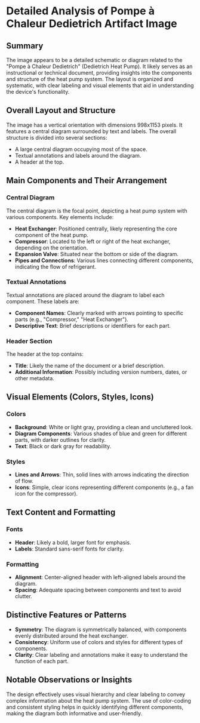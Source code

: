 # Detailed Analysis of Pompe à Chaleur Dedietrich Artifact Image

## Summary
The image appears to be a detailed schematic or diagram related to the "Pompe à Chaleur Dedietrich" (Dedietrich Heat Pump). It likely serves as an instructional or technical document, providing insights into the components and structure of the heat pump system. The layout is organized and systematic, with clear labeling and visual elements that aid in understanding the device's functionality.

## Overall Layout and Structure
The image has a vertical orientation with dimensions 998x1153 pixels. It features a central diagram surrounded by text and labels. The overall structure is divided into several sections:
- A large central diagram occupying most of the space.
- Textual annotations and labels around the diagram.
- A header at the top.

## Main Components and Their Arrangement
### Central Diagram
The central diagram is the focal point, depicting a heat pump system with various components. Key elements include:
- **Heat Exchanger**: Positioned centrally, likely representing the core component of the heat pump.
- **Compressor**: Located to the left or right of the heat exchanger, depending on the orientation.
- **Expansion Valve**: Situated near the bottom or side of the diagram.
- **Pipes and Connections**: Various lines connecting different components, indicating the flow of refrigerant.

### Textual Annotations
Textual annotations are placed around the diagram to label each component. These labels are:
- **Component Names**: Clearly marked with arrows pointing to specific parts (e.g., "Compressor," "Heat Exchanger").
- **Descriptive Text**: Brief descriptions or identifiers for each part.

### Header Section
The header at the top contains:
- **Title**: Likely the name of the document or a brief description.
- **Additional Information**: Possibly including version numbers, dates, or other metadata.

## Visual Elements (Colors, Styles, Icons)
### Colors
- **Background**: White or light gray, providing a clean and uncluttered look.
- **Diagram Components**: Various shades of blue and green for different parts, with darker outlines for clarity.
- **Text**: Black or dark gray for readability.

### Styles
- **Lines and Arrows**: Thin, solid lines with arrows indicating the direction of flow.
- **Icons**: Simple, clear icons representing different components (e.g., a fan icon for the compressor).

## Text Content and Formatting
### Fonts
- **Header**: Likely a bold, larger font for emphasis.
- **Labels**: Standard sans-serif fonts for clarity.

### Formatting
- **Alignment**: Center-aligned header with left-aligned labels around the diagram.
- **Spacing**: Adequate spacing between components and text to avoid clutter.

## Distinctive Features or Patterns
- **Symmetry**: The diagram is symmetrically balanced, with components evenly distributed around the heat exchanger.
- **Consistency**: Uniform use of colors and styles for different types of components.
- **Clarity**: Clear labeling and annotations make it easy to understand the function of each part.

## Notable Observations or Insights
The design effectively uses visual hierarchy and clear labeling to convey complex information about the heat pump system. The use of color-coding and consistent styling helps in quickly identifying different components, making the diagram both informative and user-friendly.
